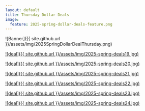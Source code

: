 ```yaml
---
layout: default
title: Thursday Dollar Deals
image:
  feature: 2025-spring-dollar-deals-feature.png
---
```

![Banner]({{ site.github.url }}/assets/img/2025SpringDollarDealThursday.png)

[![deal]({{ site.github.url }}/assets/img/2025-spring-deals19.jpg)](https://www.teacherspayteachers.com/Product/Spring-Math-Worksheets-Morning-Work-Activities-Homework-and-Centers-3809362)

[![deal]({{ site.github.url }}/assets/img/2025-spring-deals20.jpg)](https://www.teacherspayteachers.com/Product/Math-Posters-Addition-and-Subtraction-Strategies-Kindergarten-and-First-Grade-5216414)

[![deal]({{ site.github.url }}/assets/img/2025-spring-deals21.jpg)](https://www.teacherspayteachers.com/Product/Spring-NO-PREP-Math-Worksheets-13227607)

[![deal]({{ site.github.url }}/assets/img/2025-spring-deals22.jpg)](https://www.teacherspayteachers.com/Product/Fact-Family-Craft-Bulletin-Board-Fact-Families-Activity-Addition-Subtraction-8416077)

[![deal]({{ site.github.url }}/assets/img/2025-spring-deals23.jpg)](https://www.teacherspayteachers.com/Product/Calendar-Worksheets-Homeschool-Preschool-PreK-Kindergarten-March-Morning-Work-6027486?utm_source=SPRING%20DOLLAR%20DEALS&utm_campaign=Calendar%20Worksheets)

[![deal]({{ site.github.url }}/assets/img/2025-spring-deals24.jpg)](https://www.teacherspayteachers.com/Product/Spring-Measurement-Write-the-Room-3088369?utm_source=Email&utm_campaign=Spring%202025%20Dollar%20Deals-%20Spring%20Measurement%20Write%20the%20Room)